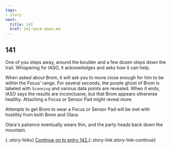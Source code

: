 ```yaml
---
tags:
- story
next:
  title: 142
  href: 142-back-down.md
---
```


## 141

One of you steps away, around the boulder and a few dozen steps down the trail.
Whispering for IASO, it acknowledges and asks how it can help.

When asked about Brom, it will ask you to move close enough for him to be within the Focus' range.
For several seconds, the purple ghost of Brom is labeled with `Scanning` and various data points are revealed.
When it ends, IASO says the results are inconclusive, but that Brom appears otherwise healthy.
Attaching a Focus or Sensor Pad might reveal more.

Attempts to get Brom to wear a Focus or Sensor Pad will be met with hostility from both Brom and Olara.

Olara's patience eventually wears thin, and the party heads back down the mountain.

{:.story-links}
[Continue on to entry 142.](142-back-down.md){:.story-link.story-link-continue}
